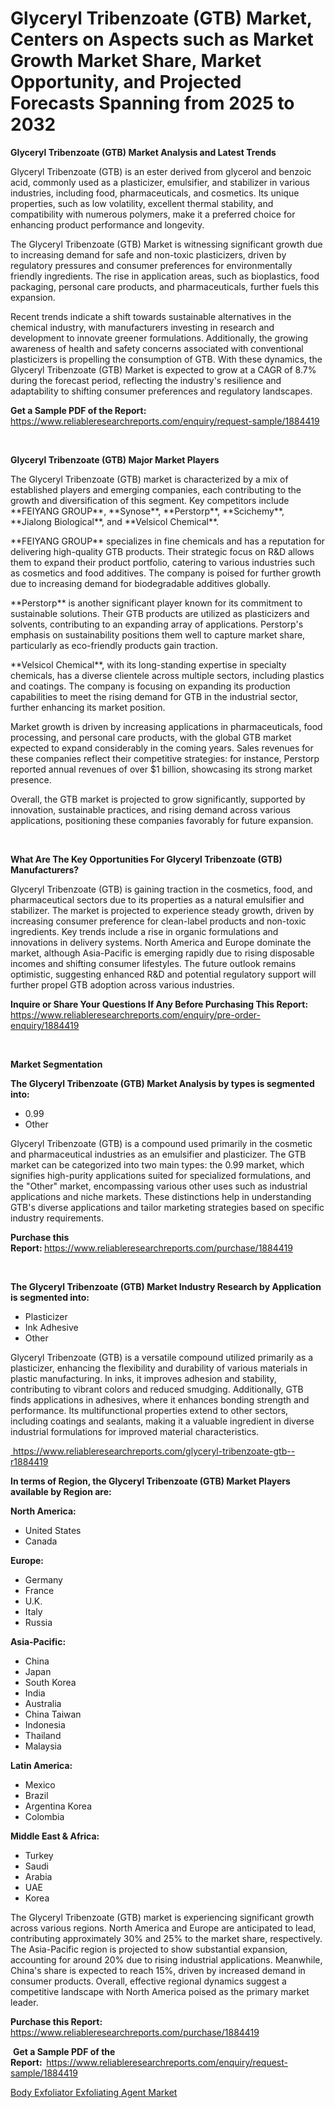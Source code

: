 <p><h1>Glyceryl Tribenzoate (GTB) Market, Centers on Aspects such as Market Growth Market Share, Market Opportunity, and Projected Forecasts Spanning from 2025 to 2032</h1></p><p><strong>Glyceryl Tribenzoate (GTB) Market Analysis and Latest Trends</strong></p>
<p><p>Glyceryl Tribenzoate (GTB) is an ester derived from glycerol and benzoic acid, commonly used as a plasticizer, emulsifier, and stabilizer in various industries, including food, pharmaceuticals, and cosmetics. Its unique properties, such as low volatility, excellent thermal stability, and compatibility with numerous polymers, make it a preferred choice for enhancing product performance and longevity.</p><p>The Glyceryl Tribenzoate (GTB) Market is witnessing significant growth due to increasing demand for safe and non-toxic plasticizers, driven by regulatory pressures and consumer preferences for environmentally friendly ingredients. The rise in application areas, such as bioplastics, food packaging, personal care products, and pharmaceuticals, further fuels this expansion. </p><p>Recent trends indicate a shift towards sustainable alternatives in the chemical industry, with manufacturers investing in research and development to innovate greener formulations. Additionally, the growing awareness of health and safety concerns associated with conventional plasticizers is propelling the consumption of GTB. With these dynamics, the Glyceryl Tribenzoate (GTB) Market is expected to grow at a CAGR of 8.7% during the forecast period, reflecting the industry's resilience and adaptability to shifting consumer preferences and regulatory landscapes.</p></p>
<p><strong>Get a Sample PDF of the Report:&nbsp;</strong> <a href="https://www.reliableresearchreports.com/enquiry/request-sample/1884419?utm_campaign=3322&utm_medium=2&utm_source=Github&utm_content=ia&utm_term=03042025&utm_id=glyceryl-tribenzoate-gtb">https://www.reliableresearchreports.com/enquiry/request-sample/1884419</a></p>
<p>&nbsp;</p>
<p><strong>Glyceryl Tribenzoate (GTB) Major Market Players</strong></p>
<p><p>The Glyceryl Tribenzoate (GTB) market is characterized by a mix of established players and emerging companies, each contributing to the growth and diversification of this segment. Key competitors include **FEIYANG GROUP**, **Synose**, **Perstorp**, **Scichemy**, **Jialong Biological**, and **Velsicol Chemical**.</p><p>**FEIYANG GROUP** specializes in fine chemicals and has a reputation for delivering high-quality GTB products. Their strategic focus on R&D allows them to expand their product portfolio, catering to various industries such as cosmetics and food additives. The company is poised for further growth due to increasing demand for biodegradable additives globally.</p><p>**Perstorp** is another significant player known for its commitment to sustainable solutions. Their GTB products are utilized as plasticizers and solvents, contributing to an expanding array of applications. Perstorp's emphasis on sustainability positions them well to capture market share, particularly as eco-friendly products gain traction.</p><p>**Velsicol Chemical**, with its long-standing expertise in specialty chemicals, has a diverse clientele across multiple sectors, including plastics and coatings. The company is focusing on expanding its production capabilities to meet the rising demand for GTB in the industrial sector, further enhancing its market position.</p><p>Market growth is driven by increasing applications in pharmaceuticals, food processing, and personal care products, with the global GTB market expected to expand considerably in the coming years. Sales revenues for these companies reflect their competitive strategies: for instance, Perstorp reported annual revenues of over $1 billion, showcasing its strong market presence. </p><p>Overall, the GTB market is projected to grow significantly, supported by innovation, sustainable practices, and rising demand across various applications, positioning these companies favorably for future expansion.</p></p>
<p>&nbsp;</p>
<p><strong>What Are The Key Opportunities For Glyceryl Tribenzoate (GTB) Manufacturers?</strong></p>
<p><p>Glyceryl Tribenzoate (GTB) is gaining traction in the cosmetics, food, and pharmaceutical sectors due to its properties as a natural emulsifier and stabilizer. The market is projected to experience steady growth, driven by increasing consumer preference for clean-label products and non-toxic ingredients. Key trends include a rise in organic formulations and innovations in delivery systems. North America and Europe dominate the market, although Asia-Pacific is emerging rapidly due to rising disposable incomes and shifting consumer lifestyles. The future outlook remains optimistic, suggesting enhanced R&D and potential regulatory support will further propel GTB adoption across various industries.</p></p>
<p><strong>Inquire or Share Your Questions If Any Before Purchasing This Report:</strong> <a href="https://www.reliableresearchreports.com/enquiry/pre-order-enquiry/1884419?utm_campaign=3322&utm_medium=2&utm_source=Github&utm_content=ia&utm_term=03042025&utm_id=glyceryl-tribenzoate-gtb">https://www.reliableresearchreports.com/enquiry/pre-order-enquiry/1884419</a></p>
<p>&nbsp;</p>
<p><strong>Market Segmentation</strong></p>
<p><strong>The Glyceryl Tribenzoate (GTB) Market Analysis by types is segmented into:</strong></p>
<p><ul><li>0.99</li><li>Other</li></ul></p>
<p><p>Glyceryl Tribenzoate (GTB) is a compound used primarily in the cosmetic and pharmaceutical industries as an emulsifier and plasticizer. The GTB market can be categorized into two main types: the 0.99 market, which signifies high-purity applications suited for specialized formulations, and the "Other" market, encompassing various other uses such as industrial applications and niche markets. These distinctions help in understanding GTB's diverse applications and tailor marketing strategies based on specific industry requirements.</p></p>
<p><strong>Purchase this Report:&nbsp;</strong><a href="https://www.reliableresearchreports.com/purchase/1884419?utm_campaign=3322&utm_medium=2&utm_source=Github&utm_content=ia&utm_term=03042025&utm_id=glyceryl-tribenzoate-gtb">https://www.reliableresearchreports.com/purchase/1884419</a></p>
<p>&nbsp;</p>
<p><strong>The Glyceryl Tribenzoate (GTB) Market Industry Research by Application is segmented into:</strong></p>
<p><ul><li>Plasticizer</li><li>Ink Adhesive</li><li>Other</li></ul></p>
<p><p>Glyceryl Tribenzoate (GTB) is a versatile compound utilized primarily as a plasticizer, enhancing the flexibility and durability of various materials in plastic manufacturing. In inks, it improves adhesion and stability, contributing to vibrant colors and reduced smudging. Additionally, GTB finds applications in adhesives, where it enhances bonding strength and performance. Its multifunctional properties extend to other sectors, including coatings and sealants, making it a valuable ingredient in diverse industrial formulations for improved material characteristics.</p></p>
<p><a href="https://www.reliableresearchreports.com/glyceryl-tribenzoate-gtb--r1884419?utm_campaign=3322&utm_medium=2&utm_source=Github&utm_content=ia&utm_term=03042025&utm_id=glyceryl-tribenzoate-gtb">&nbsp;https://www.reliableresearchreports.com/glyceryl-tribenzoate-gtb--r1884419</a></p>
<p><strong>In terms of Region, the Glyceryl Tribenzoate (GTB) Market Players available by Region are:</strong></p>
<p>
    <p> <strong> North America: </strong>
        <ul>
            <li>United States</li>
            <li>Canada</li>
        </ul>
        </p> 
    <p> <strong> Europe: </strong>
        <ul>
            <li>Germany</li>
            <li>France</li>
            <li>U.K.</li>
            <li>Italy</li>
            <li>Russia</li>
        </ul>
        </p> 
    <p> <strong> Asia-Pacific: </strong>
        <ul>
            <li>China</li>
            <li>Japan</li>
            <li>South Korea</li>
            <li>India</li>
            <li>Australia</li>
            <li>China Taiwan</li>
            <li>Indonesia</li>
            <li>Thailand</li>
            <li>Malaysia</li>
        </ul>
        </p> 
    <p> <strong> Latin America: </strong>
        <ul>
            <li>Mexico</li>
            <li>Brazil</li>
            <li>Argentina Korea</li>
            <li>Colombia</li>
        </ul>
        </p> 
    <p> <strong> Middle East & Africa: </strong>
        <ul>
            <li>Turkey</li>
            <li>Saudi</li>
            <li>Arabia</li>
            <li>UAE</li>
            <li>Korea</li>
        </ul>
    </p>
    </p>
<p><p>The Glyceryl Tribenzoate (GTB) market is experiencing significant growth across various regions. North America and Europe are anticipated to lead, contributing approximately 30% and 25% to the market share, respectively. The Asia-Pacific region is projected to show substantial expansion, accounting for around 20% due to rising industrial applications. Meanwhile, China's share is expected to reach 15%, driven by increased demand in consumer products. Overall, effective regional dynamics suggest a competitive landscape with North America poised as the primary market leader.</p></p>
<p><strong>Purchase this Report: </strong><a href="https://www.reliableresearchreports.com/purchase/1884419?utm_campaign=3322&utm_medium=2&utm_source=Github&utm_content=ia&utm_term=03042025&utm_id=glyceryl-tribenzoate-gtb">https://www.reliableresearchreports.com/purchase/1884419</a></p>
<p>&nbsp;<strong>Get a Sample PDF of the Report:&nbsp;&nbsp;</strong><a href="https://www.reliableresearchreports.com/enquiry/request-sample/1884419?utm_campaign=3322&utm_medium=2&utm_source=Github&utm_content=ia&utm_term=03042025&utm_id=glyceryl-tribenzoate-gtb">https://www.reliableresearchreports.com/enquiry/request-sample/1884419</a></p>
<p><strong></strong></p>
<p><p><a href="https://github.com/lynlynyusay/Market-Research-Report-List-1/blob/main/body-exfoliator-exfoliating-agent-market.md?utm_campaign=3322&utm_medium=2&utm_source=Github&utm_content=ia&utm_term=03042025&utm_id=glyceryl-tribenzoate-gtb">Body Exfoliator Exfoliating Agent Market</a></p></p>
